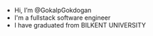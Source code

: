 - Hi, I’m @GokalpGokdogan
- I'm a fullstack software engineer
- I have graduated from BILKENT UNIVERSITY
